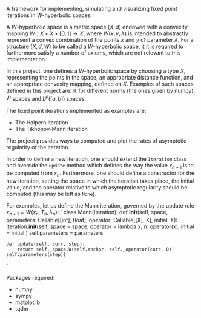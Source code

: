 A framework for implementing, simulating and visualizing fixed point iterations in $W$-hyperbolic spaces.

A $W$-hyperbolic space is a metric space $(X, d)$ endowed with a convexity mapping $W : X \times X \times [0, 1] \to X$,
where $W(x, y, \lambda)$ is intended to abstractly represent a convex combination of the points 
$x$ and $y$ of parameter $\lambda$. 
For a structure $(X, d, W)$ to be called a $W$-hyperbolic space, it it is required to furthermore satisfy a number of axioms, which are not relevant to this implementation.

In this project, one defines a $W$-hyperbolic space by choosing a type $X$, representing the points in the space, an appropriate distance function, and an appropriate convexity mapping, defined on $X$.
Examples of such spaces defined in this project are:
$\mathbb{R}$ for different norms (the ones given by numpy),
$\mathcal{l}^p$ spaces and 
$L^p([a, b])$ spaces.

The fixed point iterations implemented as examples are:
- The Halpern iteration
- The Tikhonov-Mann iteration 

The project provides ways to computed and plot the rates of asymptotic regularity of the iteration.

In order to define a new iteration, one should extend the `Iteration` class 
and override the `update` method which defines the way the value $x_{n + 1}$ is to be computed from $x_n$.
Furthermore, one should define a constructor for the new iteration,
setting the space in which the iteration takes place, 
the initial value,
and the operator relative to which asymptotic regularity should be computed (this may be left as `None`).

For examples, let us define the Mann iteration, governed by the update rule $x_{n + 1} = W(x_n, T_n, \lambda_n)$:
`
class Mann(Iteration):
    def __init__(self, space, parameters: Callable[[int], float], operator: Callable[[X], X], initial: X):
        Iteration.__init__(self, 
            space = space,
            operator = lambda x, n: operator(x),
            initial = initial
        )
        self.parameters = parameters

    def update(self, curr, step):
        return self._space.W(self.anchor, self._operator(curr, 0), self.parameters(step))

`

Packages required:
- numpy 
- sympy 
- matplotlib 
- tqdm 